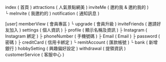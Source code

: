   index ( 首頁 )
  attractions ( 人氣景點網美 )
  inviteMe ( 邀約我 & 邀約我的 )  
    └ meInvite ( 我邀約的 )
  notification ( 通知訊息 )

[user]
  memberView ( 會員專區 )
    └ upgrade ( 會員升級 )
  inviteFriends ( 邀請好友加入 )
  settings ( 個人資訊 )
    ├ profile ( 顯示名稱及資訊 )
    ├ Instagram ( Instagram 綁定 )
    ├ phoneNumber ( 手機號碼 )
    ├ Email ( Email )
    ├ password ( 密碼 )
    ├ creditCard ( 信用卡綁定 )
    └ remitAccount ( 匯款帳號 )
      └ bank ( 新增銀行 )
  hobbySetting ( 興趣偏好設定 )
  withdrawal ( 提領資訊 )
  customerService ( 客服中心 )
